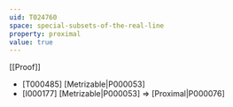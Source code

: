 ```yaml
---
uid: T024760
space: special-subsets-of-the-real-line
property: proximal
value: true
---
```

[[Proof]]

* [T000485] [Metrizable|P000053]
* [I000177] [Metrizable|P000053] => [Proximal|P000076]


